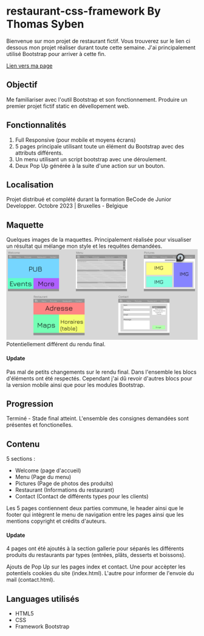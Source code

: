 # restaurant-css-framework By Thomas Syben

Bienvenue sur mon projet de restaurant fictif. Vous trouverez sur le lien ci dessous mon projet réaliser durant toute cette semaine. J'ai principalement utilisé Bootstrap pour arriver à cette fin.

[Lien vers ma page](https://harbingar.github.io/restaurant-css-framework/index.html)

## Objectif

Me familiariser avec l'outil Bootstrap et son fonctionnement.
Produire un premier projet fictif static en dévellopement web.

## Fonctionnalités

1. Full Responsive (pour mobile et moyens écrans)
2. 5 pages principale utilisant toute un élément du Bootstrap avec des attributs différents.
3. Un menu utilisant un script bootstrap avec une déroulement.
4. Deux Pop Up générée à la suite d'une action sur un bouton.


## Localisation

Projet distribué et complété durant la formation BeCode de Junior Developper.
Octobre 2023 | Bruxelles - Belgique

## Maquette

Quelques images de la maquettes. 
Principalement réalisée pour visualiser un résultat qui mélange mon style et les requêtes demandées.
![shema](img/shema.png)
Potentiellement différent du rendu final.

#### Update

Pas mal de petits changements sur le rendu final. Dans l'ensemble les blocs d'éléments ont été respectés. Cependant j'ai dû revoir d'autres blocs pour la version mobile ainsi que pour les modules Bootstrap.

## Progression

Terminé - Stade final atteint. L'ensemble des consignes demandées sont présentes et fonctionelles. 

## Contenu

5 sections :
- Welcome (page d'accueil)
- Menu (Page du menu)
- Pictures (Page de photos des produits)
- Restaurant (Informations du restaurant)
- Contact (Contact de différents types pour les clients)

Les 5 pages contiennent deux parties commune, le header ainsi que le footer qui intègrent le menu de navigation entre les pages ainsi que les mentions copyright et crédits d'auteurs.

#### Update

4 pages ont été ajoutés à la section gallerie pour séparés les différents produits du restaurants par types (entrées, plâts, desserts et boissons).

Ajouts de Pop Up sur les pages index et contact. Une pour accèpter les potentiels cookies du site (index.html). L'autre pour informer de l'envoie du mail (contact.html).



## Languages utilisés

- HTML5
- CSS
- Framework Bootstrap 



